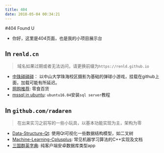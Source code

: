 ```yaml
---
title: 404
date: 2018-05-04 00:34:21
---
```

#404 Found U

- 你好，这里是404页面，也是我的小项目展示台

## In `renld.cn`
> 域名如果过期或者无法访问，请更换前缀为`https://renld.github.io`

- [中珠碰碰碰](http://renld.cn/ZZPPP/index.html)： 以中山大学珠海校区摄影为基础的弹球小游戏，挂载在github上面，加载可能有所延迟。
- [网购推荐](http://renld.cn/2016/11/06/yummy/): 零食百货
- [mssql in ubuntu](http://renld.cn/mssql#slide1): `ubuntu16.04`安装`sql server`教程

## In `github.com/radaren`
> 在出来实习之前写的一些小玩具，以基本功能实现为主，架构为零

- [Data-Structure-Qt](https://github.com/radaren/Data-Structure-Qt): 使用Qt可视化一些数据结构模型，如二叉树
- [Machine-Learning-Cplusplus](https://github.com/radaren/Machine-Learning-Cplusplus): 常见机器学习算法的C++实现及文档
- [三国群英字典](https://github.com/radaren/herodict): 纯客户端安卓数据库类型app
